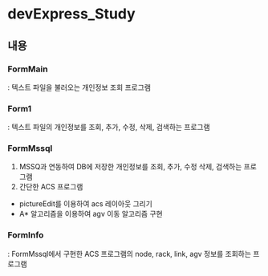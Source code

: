 # devExpress_Study

## 내용

### FormMain
: 텍스트 파일을 불러오는 개인정보 조회 프로그램
### Form1
: 텍스트 파일의 개인정보를 조회, 추가, 수정, 삭제, 검색하는 프로그램
### FormMssql
1. MSSQ과 연동하여 DB에 저장한 개인정보를 조회, 추가, 수정 삭제, 검색하는 프로그램
2. 간단한 ACS 프로그램
- pictureEdit를 이용하여 acs 레이아웃 그리기
- A* 알고리즘을 이용하여 agv 이동 알고리즘 구현
### FormInfo
: FormMssql에서 구현한 ACS 프로그램의 node, rack, link, agv 정보를 조회하는 프로그램
